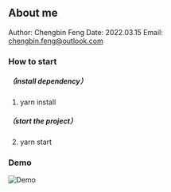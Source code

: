 ## About me

Author: Chengbin Feng 
Date: 2022.03.15 
Email: chengbin.feng@outlook.com 

### How to start 
##### （install dependency）
1. yarn install  
##### （start the project）
2. yarn start 

### Demo
![Demo](https://media2.giphy.com/media/YXQZzBqf0i1jF3AEc8/giphy.gif)

